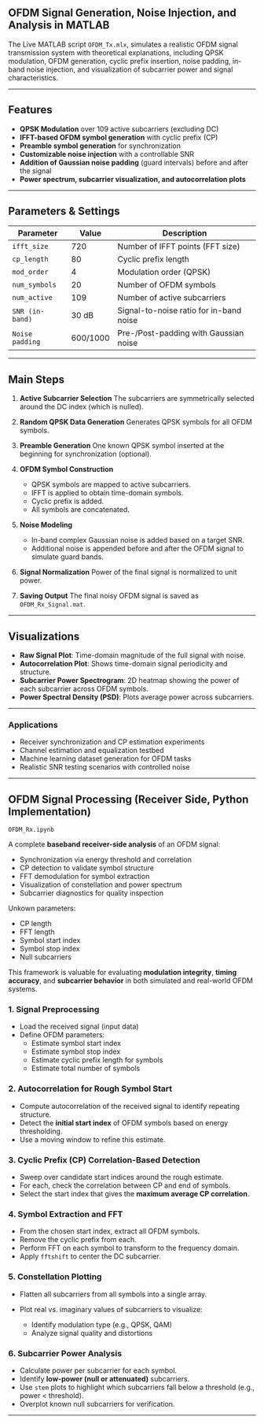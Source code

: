 ## OFDM Signal Generation, Noise Injection, and Analysis in MATLAB

The Live MATLAB script `OFDM_Tx.mlx`, simulates a realistic OFDM signal transmission system with theoretical explanations, including QPSK modulation, OFDM generation, cyclic prefix insertion, noise padding, in-band noise injection, and visualization of subcarrier power and signal characteristics.

---

## **Features**

* **QPSK Modulation** over 109 active subcarriers (excluding DC)
* **IFFT-based OFDM symbol generation** with cyclic prefix (CP)
* **Preamble symbol generation** for synchronization
* **Customizable noise injection** with a controllable SNR
* **Addition of Gaussian noise padding** (guard intervals) before and after the signal
* **Power spectrum, subcarrier visualization, and autocorrelation plots**

---

## **Parameters & Settings**

| Parameter       | Value    | Description                             |
| --------------- | -------- | --------------------------------------- |
| `ifft_size`     | 720      | Number of IFFT points (FFT size)        |
| `cp_length`     | 80       | Cyclic prefix length                    |
| `mod_order`     | 4        | Modulation order (QPSK)                 |
| `num_symbols`   | 20       | Number of OFDM symbols                  |
| `num_active`    | 109      | Number of active subcarriers            |
| `SNR (in-band)` | 30 dB    | Signal-to-noise ratio for in-band noise |
| `Noise padding` | 600/1000 | Pre-/Post-padding with Gaussian noise   |

---

## **Main Steps**

1. **Active Subcarrier Selection**
   The subcarriers are symmetrically selected around the DC index (which is nulled).

2. **Random QPSK Data Generation**
   Generates QPSK symbols for all OFDM symbols.

3. **Preamble Generation**
   One known QPSK symbol inserted at the beginning for synchronization (optional).

4. **OFDM Symbol Construction**

   * QPSK symbols are mapped to active subcarriers.
   * IFFT is applied to obtain time-domain symbols.
   * Cyclic prefix is added.
   * All symbols are concatenated.

5. **Noise Modeling**

   * In-band complex Gaussian noise is added based on a target SNR.
   * Additional noise is appended before and after the OFDM signal to simulate guard bands.

6. **Signal Normalization**
   Power of the final signal is normalized to unit power.

7. **Saving Output**
   The final noisy OFDM signal is saved as `OFDM_Rx_Signal.mat`.

---

## **Visualizations**

* **Raw Signal Plot**: Time-domain magnitude of the full signal with noise.
* **Autocorrelation Plot**: Shows time-domain signal periodicity and structure.
* **Subcarrier Power Spectrogram**: 2D heatmap showing the power of each subcarrier across OFDM symbols.
* **Power Spectral Density (PSD)**: Plots average power across subcarriers.

---

### **Applications**

* Receiver synchronization and CP estimation experiments
* Channel estimation and equalization testbed
* Machine learning dataset generation for OFDM tasks
* Realistic SNR testing scenarios with controlled noise

---

## OFDM Signal Processing (Receiver Side, Python Implementation)

`OFDM_Rx.ipynb`

A complete **baseband receiver-side analysis** of an OFDM signal:

* Synchronization via energy threshold and correlation
* CP detection to validate symbol structure
* FFT demodulation for symbol extraction
* Visualization of constellation and power spectrum
* Subcarrier diagnostics for quality inspection

Unkown parameters: 

- CP length
- FFT length
- Symbol start index
- Symbol stop index
- Null subcarriers


This framework is valuable for evaluating **modulation integrity**, **timing accuracy**, and **subcarrier behavior** in both simulated and real-world OFDM systems.


### 1. **Signal Preprocessing**

* Load the received signal (input data)
* Define OFDM parameters:
  * Estimate symbol start index 
  * Estimate symbol stop index 
  * Estimate cyclic prefix length for symbols 
  * Estimate total number of symbols

### 2. **Autocorrelation for Rough Symbol Start**

* Compute autocorrelation of the received signal to identify repeating structure.
* Detect the **initial start index** of OFDM symbols based on energy thresholding.
* Use a moving window to refine this estimate.


### 3. **Cyclic Prefix (CP) Correlation-Based Detection**

* Sweep over candidate start indices around the rough estimate.
* For each, check the correlation between CP and end of symbols.
* Select the start index that gives the **maximum average CP correlation**.


### 4. **Symbol Extraction and FFT**

* From the chosen start index, extract all OFDM symbols.
* Remove the cyclic prefix from each.
* Perform FFT on each symbol to transform to the frequency domain.
* Apply `fftshift` to center the DC subcarrier.


### 5. **Constellation Plotting**

* Flatten all subcarriers from all symbols into a single array.
* Plot real vs. imaginary values of subcarriers to visualize:

  * Identify modulation type (e.g., QPSK, QAM)
  * Analyze signal quality and distortions

### 6. **Subcarrier Power Analysis**

* Calculate power per subcarrier for each symbol.
* Identify **low-power (null or attenuated)** subcarriers.
* Use `stem` plots to highlight which subcarriers fall below a threshold (e.g., power < threshold).
* Overplot known null subcarriers for verification.


---
